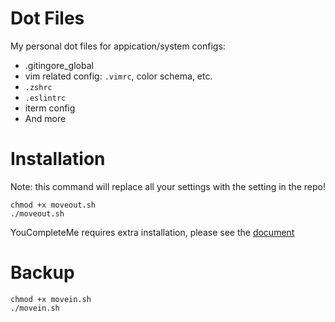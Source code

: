 # Dot Files

My personal dot files for appication/system configs:

* .gitingore_global
* vim related config: `.vimrc`, color schema, etc.
* `.zshrc`
* `.eslintrc`
* iterm config
* And more

# Installation

Note: this command will replace all your settings with the setting in the repo!
```
chmod +x moveout.sh
./moveout.sh
```

YouCompleteMe requires extra installation, please see the [document](https://valloric.github.io/YouCompleteMe/#installation)

# Backup

```
chmod +x movein.sh
./movein.sh
```


